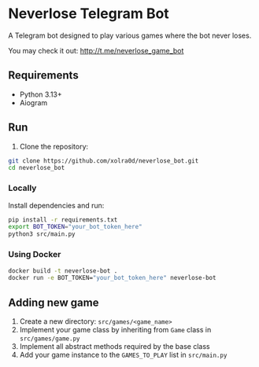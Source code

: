 # Neverlose Telegram Bot

A Telegram bot designed to play various games where the bot never loses.

You may check it out: http://t.me/neverlose_game_bot

## Requirements

- Python 3.13+
- Aiogram

## Run
1. Clone the repository:
```bash
git clone https://github.com/xolra0d/neverlose_bot.git
cd neverlose_bot
```

### Locally
Install dependencies and run:
```bash
pip install -r requirements.txt 
export BOT_TOKEN="your_bot_token_here"
python3 src/main.py
```

### Using Docker
```bash
docker build -t neverlose-bot .
docker run -e BOT_TOKEN="your_bot_token_here" neverlose-bot
```

## Adding new game

1. Create a new directory: `src/games/<game_name>`
2. Implement your game class by inheriting from `Game` class in `src/games/game.py`
3. Implement all abstract methods required by the base class
4. Add your game instance to the `GAMES_TO_PLAY` list in `src/main.py`
